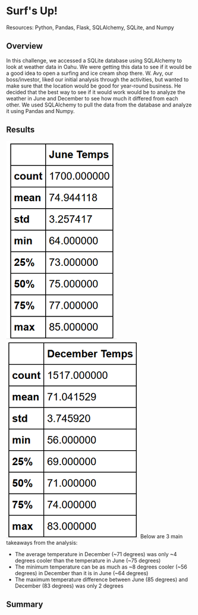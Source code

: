 # Surf's Up!
Resources: Python, Pandas, Flask, SQLAlchemy, SQLite, and Numpy
## Overview
In this challenge, we accessed a SQLite database using SQLAlchemy to look at weather data in Oahu. We were getting this data to see if it would be a good idea to open a surfing and ice cream shop there. W. Avy, our boss/investor, liked our initial analysis through the activities, but wanted to make sure that the location would be good for year-round business. He decided that the best way to see if it would work would be to analyze the weather in June and December to see how much it differed from each other. We used SQLAlchemy to pull the data from the database and analyze it using Pandas and Numpy.
## Results
![](https://github.com/mabuckjr/surfs_up/blob/main/Resources/June_Temps.PNG) ![](https://github.com/mabuckjr/surfs_up/blob/main/Resources/December_Temps.PNG)
Below are 3 main takeaways from the analysis:
- The average temperature in December (~71 degrees) was only ~4 degrees cooler than the temperature in June (~75 degrees)
- The minimum temperature can be as much as ~8 degrees cooler (~56 degrees) in December than it is in June (~64 degrees)
- The maximum temperature difference between June (85 degrees) and December (83 degrees) was only 2 degrees
## Summary
